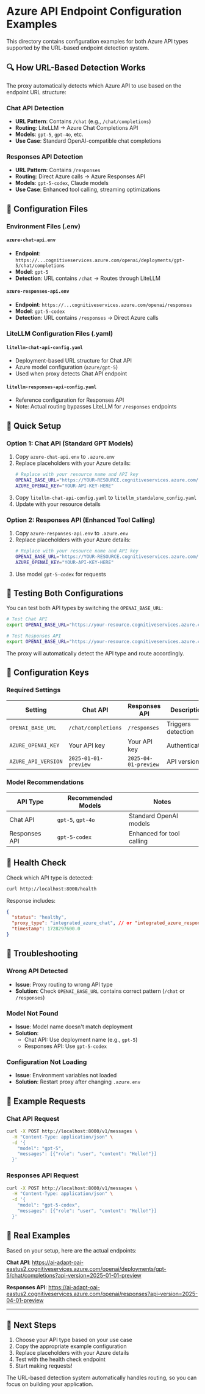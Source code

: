 # Azure API Endpoint Configuration Examples

This directory contains configuration examples for both Azure API types supported by the URL-based endpoint detection system.

## 🔍 How URL-Based Detection Works

The proxy automatically detects which Azure API to use based on the endpoint URL structure:

### Chat API Detection

- **URL Pattern**: Contains `/chat` (e.g., `/chat/completions`)
- **Routing**: LiteLLM → Azure Chat Completions API
- **Models**: `gpt-5`, `gpt-4o`, etc.
- **Use Case**: Standard OpenAI-compatible chat completions

### Responses API Detection

- **URL Pattern**: Contains `/responses`
- **Routing**: Direct Azure calls → Azure Responses API
- **Models**: `gpt-5-codex`, Claude models
- **Use Case**: Enhanced tool calling, streaming optimizations

## 📁 Configuration Files

### Environment Files (.env)

#### `azure-chat-api.env`

- **Endpoint**: `https://...cognitiveservices.azure.com/openai/deployments/gpt-5/chat/completions`
- **Model**: `gpt-5`
- **Detection**: URL contains `/chat` → Routes through LiteLLM

#### `azure-responses-api.env`

- **Endpoint**: `https://...cognitiveservices.azure.com/openai/responses`
- **Model**: `gpt-5-codex`
- **Detection**: URL contains `/responses` → Direct Azure calls

### LiteLLM Configuration Files (.yaml)

#### `litellm-chat-api-config.yaml`

- Deployment-based URL structure for Chat API
- Azure model configuration (`azure/gpt-5`)
- Used when proxy detects Chat API endpoint

#### `litellm-responses-api-config.yaml`

- Reference configuration for Responses API
- Note: Actual routing bypasses LiteLLM for `/responses` endpoints

## 🚀 Quick Setup

### Option 1: Chat API (Standard GPT Models)

1. Copy `azure-chat-api.env` to `.azure.env`
2. Replace placeholders with your Azure details:
   ```bash
   # Replace with your resource name and API key
   OPENAI_BASE_URL="https://YOUR-RESOURCE.cognitiveservices.azure.com/openai/deployments/gpt-5/chat/completions?api-version=2025-01-01-preview"
   AZURE_OPENAI_KEY="YOUR-API-KEY-HERE"
   ```
3. Copy `litellm-chat-api-config.yaml` to `litellm_standalone_config.yaml`
4. Update with your resource details

### Option 2: Responses API (Enhanced Tool Calling)

1. Copy `azure-responses-api.env` to `.azure.env`
2. Replace placeholders with your Azure details:
   ```bash
   # Replace with your resource name and API key
   OPENAI_BASE_URL="https://YOUR-RESOURCE.cognitiveservices.azure.com/openai/responses?api-version=2025-04-01-preview"
   AZURE_OPENAI_KEY="YOUR-API-KEY-HERE"
   ```
3. Use model `gpt-5-codex` for requests

## 🧪 Testing Both Configurations

You can test both API types by switching the `OPENAI_BASE_URL`:

```bash
# Test Chat API
export OPENAI_BASE_URL="https://your-resource.cognitiveservices.azure.com/openai/deployments/gpt-5/chat/completions?api-version=2025-01-01-preview"

# Test Responses API
export OPENAI_BASE_URL="https://your-resource.cognitiveservices.azure.com/openai/responses?api-version=2025-04-01-preview"
```

The proxy will automatically detect the API type and route accordingly.

## 🔧 Configuration Keys

### Required Settings

| Setting             | Chat API             | Responses API        | Description        |
| ------------------- | -------------------- | -------------------- | ------------------ |
| `OPENAI_BASE_URL`   | `/chat/completions`  | `/responses`         | Triggers detection |
| `AZURE_OPENAI_KEY`  | Your API key         | Your API key         | Authentication     |
| `AZURE_API_VERSION` | `2025-01-01-preview` | `2025-04-01-preview` | API version        |

### Model Recommendations

| API Type      | Recommended Models | Notes                     |
| ------------- | ------------------ | ------------------------- |
| Chat API      | `gpt-5`, `gpt-4o`  | Standard OpenAI models    |
| Responses API | `gpt-5-codex`      | Enhanced for tool calling |

## 🏥 Health Check

Check which API type is detected:

```bash
curl http://localhost:8000/health
```

Response includes:

```json
{
  "status": "healthy",
  "proxy_type": "integrated_azure_chat", // or "integrated_azure_responses"
  "timestamp": 1728297600.0
}
```

## 🐛 Troubleshooting

### Wrong API Detected

- **Issue**: Proxy routing to wrong API type
- **Solution**: Check `OPENAI_BASE_URL` contains correct pattern (`/chat` or `/responses`)

### Model Not Found

- **Issue**: Model name doesn't match deployment
- **Solution**:
  - Chat API: Use deployment name (e.g., `gpt-5`)
  - Responses API: Use `gpt-5-codex`

### Configuration Not Loading

- **Issue**: Environment variables not loaded
- **Solution**: Restart proxy after changing `.azure.env`

## 📝 Example Requests

### Chat API Request

```bash
curl -X POST http://localhost:8000/v1/messages \
  -H "Content-Type: application/json" \
  -d '{
    "model": "gpt-5",
    "messages": [{"role": "user", "content": "Hello!"}]
  }'
```

### Responses API Request

```bash
curl -X POST http://localhost:8000/v1/messages \
  -H "Content-Type: application/json" \
  -d '{
    "model": "gpt-5-codex",
    "messages": [{"role": "user", "content": "Hello!"}]
  }'
```

## 🔗 Real Examples

Based on your setup, here are the actual endpoints:

**Chat API**: https://ai-adapt-oai-eastus2.cognitiveservices.azure.com/openai/deployments/gpt-5/chat/completions?api-version=2025-01-01-preview

**Responses API**: https://ai-adapt-oai-eastus2.cognitiveservices.azure.com/openai/responses?api-version=2025-04-01-preview

---

## 🎯 Next Steps

1. Choose your API type based on your use case
2. Copy the appropriate example configuration
3. Replace placeholders with your Azure details
4. Test with the health check endpoint
5. Start making requests!

The URL-based detection system automatically handles routing, so you can focus on building your application.
